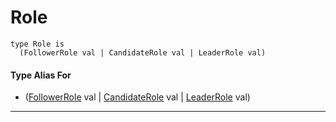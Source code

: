 # Role

```pony
type Role is
  (FollowerRole val | CandidateRole val | LeaderRole val)
```

#### Type Alias For

* ([FollowerRole](.-raft-FollowerRole) val | [CandidateRole](.-raft-CandidateRole) val | [LeaderRole](.-raft-LeaderRole) val)

---

